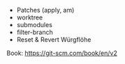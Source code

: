 - Patches (apply, am)
- worktree
- submodules
- filter-branch
- Reset & Revert Würgflöhe

Book: https://git-scm.com/book/en/v2
